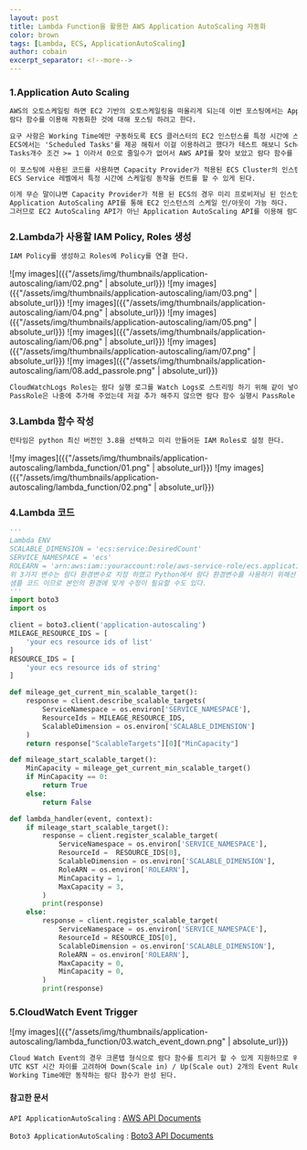 ```yaml
---
layout: post
title: Lambda Function을 활용한 AWS Application AutoScaling 자동화
color: brown
tags: [Lambda, ECS, ApplicationAutoScaling]
author: cobain
excerpt_separator: <!--more-->
---
```

<!--more-->

### 1.Application Auto Scaling
```xml
AWS의 오토스케일링 하면 EC2 기반의 오토스케일링을 떠올리게 되는데 이번 포스팅에서는 Application AutoScaling을 
람다 함수를 이용해 자동화한 것에 대해 포스팅 하려고 한다.

요구 사항은 Working Time에만 구동하도록 ECS 클러스터의 EC2 인스턴스를 특정 시간에 스케일링 동작이 필요 했다. 
ECS에서는 'Scheduled Tasks'를 제공 해줘서 이걸 이용하려고 했다가 테스트 해보니 Scheduled Tasks는
Tasks개수 조건 >= 1 이라서 0으로 줄일수가 없어서 AWS API를 찾아 보았고 람다 함수를 작성 하게 되었다.

이 포스팅에 사용된 코드를 사용하면 Capacity Provider가 적용된 ECS Cluster의 인스턴스를
ECS Service 레벨에서 특정 시간에 스케일링 동작을 컨트롤 할 수 있게 된다.

이게 무슨 말이냐면 Capacity Provider가 적용 된 ECS의 경우 미리 프로비저닝 된 인스턴스가 없더라도
Application AutoScaling API를 통해 EC2 인스턴스의 스케일 인/아웃이 가능 하다.
그러므로 EC2 AutoScaling API가 아닌 Application AutoScaling API를 이용해 람다 함수를 작성 하는 것이다.
```

### 2.Lambda가 사용할 IAM Policy, Roles 생성
```xml
IAM Policy를 생성하고 Roles에 Policy를 연결 한다.
```
![my images]({{"/assets/img/thumbnails/application-autoscaling/iam/02.png" | absolute_url}})
![my images]({{"/assets/img/thumbnails/application-autoscaling/iam/03.png" | absolute_url}})
![my images]({{"/assets/img/thumbnails/application-autoscaling/iam/04.png" | absolute_url}})
![my images]({{"/assets/img/thumbnails/application-autoscaling/iam/05.png" | absolute_url}})
![my images]({{"/assets/img/thumbnails/application-autoscaling/iam/06.png" | absolute_url}})
![my images]({{"/assets/img/thumbnails/application-autoscaling/iam/07.png" | absolute_url}})
![my images]({{"/assets/img/thumbnails/application-autoscaling/iam/08.add_passrole.png" | absolute_url}})
```xml
CloudWatchLogs Roles는 람다 실행 로그를 Watch Logs로 스트리밍 하기 위해 같이 넣어준다.
PassRole은 나중에 추가해 주었는데 저걸 추가 해주지 않으면 람다 함수 실행시 PassRole 에러로 실행이 되지 않으니 같이 추가해 준다.
```
### 3.Lambda 함수 작성
```xml
런타임은 python 최신 버전인 3.8을 선택하고 미리 만들어둔 IAM Roles로 설정 한다.
```
![my images]({{"/assets/img/thumbnails/application-autoscaling/lambda_function/01.png" | absolute_url}})
![my images]({{"/assets/img/thumbnails/application-autoscaling/lambda_function/02.png" | absolute_url}})

### 4.Lambda 코드
```python
'''
Lambda ENV
SCALABLE_DIMENSION = 'ecs:service:DesiredCount'
SERVICE_NAMESPACE = 'ecs'
ROLEARN = 'arn:aws:iam::youraccount:role/aws-service-role/ecs.application-autoscaling.amazonaws.com/AWSServiceRoleForApplicationAutoScaling_ECSService'
위 3가지 변수는 람다 환경변수로 지정 하였고 Python에서 람다 환경변수를 사용하기 위해선 os 모듈이 필요하다.
샘플 코드 이므로 본인의 환경에 맞게 수정이 필요할 수도 있다.
'''
import boto3
import os

client = boto3.client('application-autoscaling')
MILEAGE_RESOURCE_IDS = [
    'your ecs resource ids of list'
]
RESOURCE_IDS = [
    'your ecs resource ids of string'
]

def mileage_get_current_min_scalable_target():
    response = client.describe_scalable_targets(
        ServiceNamespace = os.environ['SERVICE_NAMESPACE'],
        ResourceIds = MILEAGE_RESOURCE_IDS,
        ScalableDimension = os.environ['SCALABLE_DIMENSION']
    )
    return response["ScalableTargets"][0]["MinCapacity"]

def mileage_start_scalable_target():
    MinCapacity = mileage_get_current_min_scalable_target()
    if MinCapacity == 0:
        return True
    else:
        return False

def lambda_handler(event, context):
    if mileage_start_scalable_target():
        response = client.register_scalable_target(
            ServiceNamespace = os.environ['SERVICE_NAMESPACE'],
            ResourceId =  RESOURCE_IDS[0],
            ScalableDimension = os.environ['SCALABLE_DIMENSION'],
            RoleARN = os.environ['ROLEARN'],
            MinCapacity = 1,
            MaxCapacity = 3,
        )
        print(response)
    else:
        response = client.register_scalable_target(
            ServiceNamespace = os.environ['SERVICE_NAMESPACE'],
            ResourceId = RESOURCE_IDS[0],
            ScalableDimension = os.environ['SCALABLE_DIMENSION'],
            RoleARN = os.environ['ROLEARN'],
            MaxCapacity = 0, 
            MinCapacity = 0,
        )
        print(response)
```



### 5.CloudWatch Event Trigger
![my images]({{"/assets/img/thumbnails/application-autoscaling/lambda_function/03.watch_event_down.png" | absolute_url}})
```xml
Cloud Watch Event의 경우 크론탭 형식으로 람다 함수를 트리거 할 수 있게 지원하므로 위 스크린샷을 참고하여 
UTC KST 시간 차이를 고려하여 Down(Scale in) / Up(Scale out) 2개의 Event Rule을 작성 해 주면
Working Time에만 동작하는 람다 함수가 완성 된다.
```

#### 참고한 문서
`API ApplicationAutoScaling` : [AWS API Documents](https://docs.aws.amazon.com/autoscaling/application/APIReference/API_RegisterScalableTarget.html)

`Boto3 ApplicationAutoScaling` : [Boto3 API Documents](https://boto3.amazonaws.com/v1/documentation/api/latest/reference/services/application-autoscaling.html#ApplicationAutoScaling.Client.register_scalable_target)